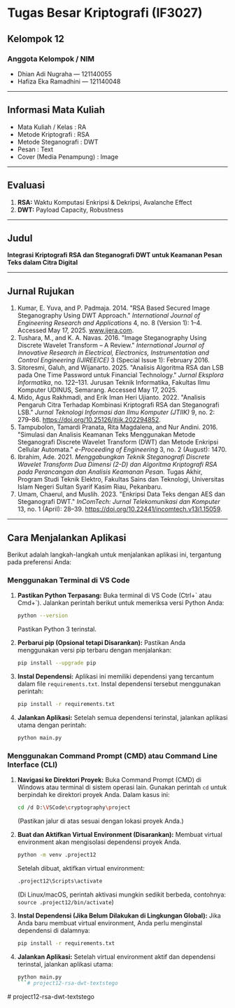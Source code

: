 # Tugas Besar Kriptografi (IF3027)

## Kelompok 12

### Anggota Kelompok / NIM
- Dhian Adi Nugraha — 121140055  
- Hafiza Eka Ramadhini — 121140048

---

## Informasi Mata Kuliah
- Mata Kuliah / Kelas : RA  
- Metode Kriptografi   : RSA  
- Metode Steganografi  : DWT  
- Pesan                : Text  
- Cover (Media Penampung) : Image  

---

## Evaluasi
1. **RSA:** Waktu Komputasi Enkripsi & Dekripsi, Avalanche Effect  
2. **DWT:** Payload Capacity, Robustness  

---

## Judul  
**Integrasi Kriptografi RSA dan Steganografi DWT untuk Keamanan Pesan Teks dalam Citra Digital**

---

## Jurnal Rujukan
1. Kumar, E. Yuva, and P. Padmaja. 2014. "RSA Based Secured Image Steganography Using DWT Approach." *International Journal of Engineering Research and Applications* 4, no. 8 (Version 1): 1–4. Accessed May 17, 2025. www.ijera.com.  
2. Tushara, M., and K. A. Navas. 2016. "Image Steganography Using Discrete Wavelet Transform – A Review." *International Journal of Innovative Research in Electrical, Electronics, Instrumentation and Control Engineering (IJIREEICE)* 3 (Special Issue 1): February 2016.  
3. Sitoresmi, Galuh, and Wijanarto. 2025. "Analisis Algoritma RSA dan LSB pada One Time Password untuk Financial Technology." *Jurnal Eksplora Informatika*, no. 122–131. Jurusan Teknik Informatika, Fakultas Ilmu Komputer UDINUS, Semarang. Accessed May 17, 2025.  
4. Mido, Agus Rakhmadi, and Erik Iman Heri Ujianto. 2022. "Analisis Pengaruh Citra Terhadap Kombinasi Kriptografi RSA dan Steganografi LSB." *Jurnal Teknologi Informasi dan Ilmu Komputer (JTIIK)* 9, no. 2: 279–86. https://doi.org/10.25126/jtiik.202294852.  
5. Tampubolon, Tamardi Pranata, Rita Magdalena, and Nur Andini. 2016. "Simulasi dan Analisis Keamanan Teks Menggunakan Metode Steganografi Discrete Wavelet Transform (DWT) dan Metode Enkripsi Cellular Automata." *e-Proceeding of Engineering* 3, no. 2 (August): 1470.  
6. Ibrahim, Ade. 2021. *Menggabungkan Teknik Steganografi Discrete Wavelet Transform Dua Dimensi (2-D) dan Algoritma Kriptografi RSA pada Perancangan dan Analisis Keamanan Pesan.* Tugas Akhir, Program Studi Teknik Elektro, Fakultas Sains dan Teknologi, Universitas Islam Negeri Sultan Syarif Kasim Riau, Pekanbaru.  
7. Umam, Chaerul, and Muslih. 2023. "Enkripsi Data Teks dengan AES dan Steganografi DWT." *InComTech: Jurnal Telekomunikasi dan Komputer* 13, no. 1 (April): 28–39. https://doi.org/10.22441/incomtech.v13i1.15059.

---

## Cara Menjalankan Aplikasi

Berikut adalah langkah-langkah untuk menjalankan aplikasi ini, tergantung pada preferensi Anda:

### Menggunakan Terminal di VS Code

1.  **Pastikan Python Terpasang:**
    Buka terminal di VS Code (Ctrl+\` atau Cmd+\`). Jalankan perintah berikut untuk memeriksa versi Python Anda:
    ```bash
    python --version
    ```
    Pastikan Python 3 terinstal.

2.  **Perbarui pip (Opsional tetapi Disarankan):**
    Pastikan Anda menggunakan versi pip terbaru dengan menjalankan:
    ```bash
    pip install --upgrade pip
    ```

3.  **Instal Dependensi:**
    Aplikasi ini memiliki dependensi yang tercantum dalam file `requirements.txt`. Instal dependensi tersebut menggunakan perintah:
    ```bash
    pip install -r requirements.txt
    ```

4.  **Jalankan Aplikasi:**
    Setelah semua dependensi terinstal, jalankan aplikasi utama dengan perintah:
    ```bash
    python main.py
    ```

### Menggunakan Command Prompt (CMD) atau Command Line Interface (CLI)

1.  **Navigasi ke Direktori Proyek:**
    Buka Command Prompt (CMD) di Windows atau terminal di sistem operasi lain. Gunakan perintah `cd` untuk berpindah ke direktori proyek Anda. Dalam kasus ini:
    ```bash
    cd /d D:\VSCode\cryptography\project
    ```
    (Pastikan jalur di atas sesuai dengan lokasi proyek Anda.)

2.  **Buat dan Aktifkan Virtual Environment (Disarankan):**
    Membuat virtual environment akan mengisolasi dependensi proyek Anda.
    ```bash
    python -m venv .project12
    ```
    Setelah dibuat, aktifkan virtual environment:
    ```bash
    .project12\Scripts\activate
    ```
    (Di Linux/macOS, perintah aktivasi mungkin sedikit berbeda, contohnya: `source .project12/bin/activate`)

3.  **Instal Dependensi (Jika Belum Dilakukan di Lingkungan Global):**
    Jika Anda baru membuat virtual environment, Anda perlu menginstal dependensi di dalamnya:
    ```bash
    pip install -r requirements.txt
    ```

4.  **Jalankan Aplikasi:**
    Setelah virtual environment aktif dan dependensi terinstal, jalankan aplikasi utama:
    ```bash
    python main.py
    ```#   p r o j e c t 1 2 - r s a - d w t - t e x t s t e g o  
 #   p r o j e c t 1 2 - r s a - d w t - t e x t s t e g o  
 